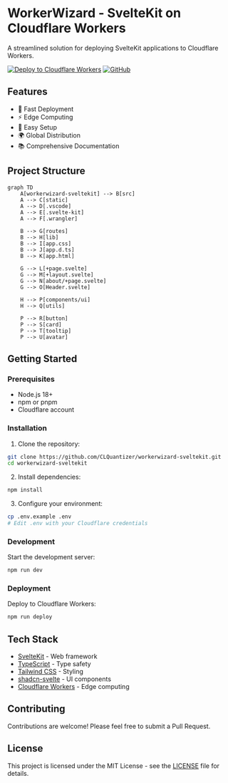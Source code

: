 # WorkerWizard - SvelteKit on Cloudflare Workers

A streamlined solution for deploying SvelteKit applications to Cloudflare Workers.

[![Deploy to Cloudflare Workers](https://img.shields.io/badge/Deploy%20to-CF%20Workers-blue?style=for-the-badge&logo=cloudflare)](https://sveltekit.workerwizard.com)
[![GitHub](https://img.shields.io/badge/GitHub-Repository-black?style=for-the-badge&logo=github)](https://github.com/CLQuantizer/workerwizard-sveltekit)

## Features

- 🚀 Fast Deployment
- ⚡ Edge Computing
- 🔧 Easy Setup
- 🌍 Global Distribution
- 📚 Comprehensive Documentation

## Project Structure

```mermaid
graph TD
    A[workerwizard-sveltekit] --> B[src]
    A --> C[static]
    A --> D[.vscode]
    A --> E[.svelte-kit]
    A --> F[.wrangler]
    
    B --> G[routes]
    B --> H[lib]
    B --> I[app.css]
    B --> J[app.d.ts]
    B --> K[app.html]
    
    G --> L[+page.svelte]
    G --> M[+layout.svelte]
    G --> N[about/+page.svelte]
    G --> O[Header.svelte]
    
    H --> P[components/ui]
    H --> Q[utils]
    
    P --> R[button]
    P --> S[card]
    P --> T[tooltip]
    P --> U[avatar]
```

## Getting Started

### Prerequisites

- Node.js 18+
- npm or pnpm
- Cloudflare account

### Installation

1. Clone the repository:
```bash
git clone https://github.com/CLQuantizer/workerwizard-sveltekit.git
cd workerwizard-sveltekit
```

2. Install dependencies:
```bash
npm install
```

3. Configure your environment:
```bash
cp .env.example .env
# Edit .env with your Cloudflare credentials
```

### Development

Start the development server:
```bash
npm run dev
```

### Deployment

Deploy to Cloudflare Workers:
```bash
npm run deploy
```

## Tech Stack

- [SvelteKit](https://kit.svelte.dev/) - Web framework
- [TypeScript](https://www.typescriptlang.org/) - Type safety
- [Tailwind CSS](https://tailwindcss.com/) - Styling
- [shadcn-svelte](https://www.shadcn-svelte.com/) - UI components
- [Cloudflare Workers](https://workers.cloudflare.com/) - Edge computing

## Contributing

Contributions are welcome! Please feel free to submit a Pull Request.

## License

This project is licensed under the MIT License - see the [LICENSE](LICENSE) file for details.
